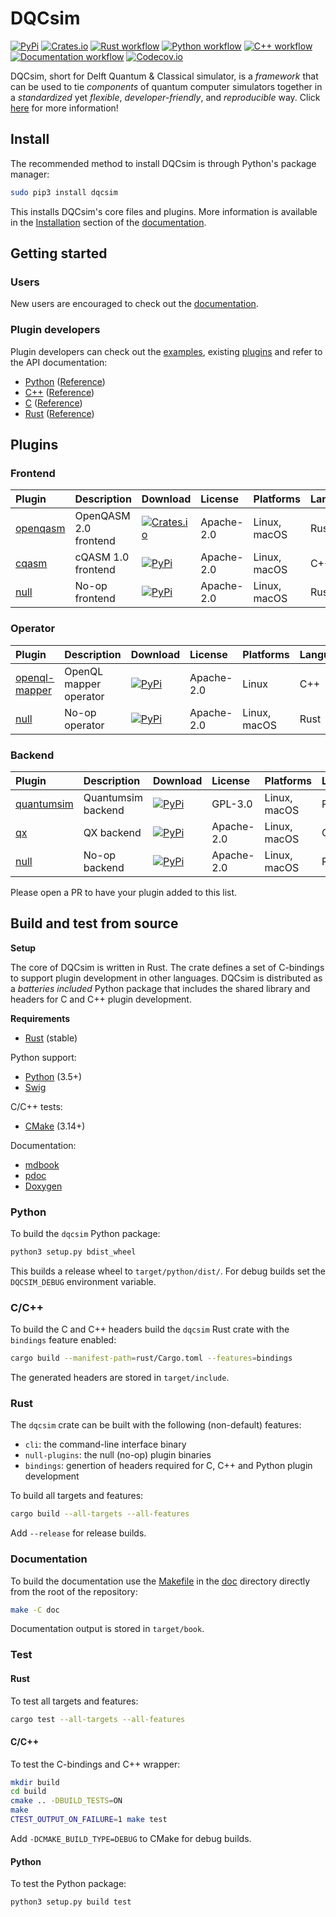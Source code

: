 # DQCsim

[![PyPi](https://badgen.net/pypi/v/dqcsim)](https://pypi.org/project/dqcsim/)
[![Crates.io](https://badgen.net/crates/v/dqcsim)](https://crates.io/crates/dqcsim/)
[![Rust workflow](https://github.com/qe-lab/dqcsim/workflows/Rust/badge.svg)](https://github.com/qe-lab/dqcsim/actions?query=workflow%3ARust)
[![Python workflow](https://github.com/qe-lab/dqcsim/workflows/Python/badge.svg)](https://github.com/qe-lab/dqcsim/actions?query=workflow%3APython)
[![C++ workflow](https://github.com/qe-lab/dqcsim/workflows/C++/badge.svg)](https://github.com/qe-lab/dqcsim/actions?query=workflow%3AC++)
[![Documentation workflow](https://github.com/qe-lab/dqcsim/workflows/Documentation/badge.svg)](https://qe-lab.github.io/dqcsim/)
[![Codecov.io](https://codecov.io/gh/qe-lab/dqcsim/branch/master/graph/badge.svg)](https://codecov.io/gh/qe-lab/dqcsim)

DQCsim, short for Delft Quantum & Classical simulator, is a *framework* that
can be used to tie *components* of quantum computer simulators together in a
*standardized* yet *flexible*, *developer-friendly*, and *reproducible* way.
Click [here](https://qe-lab.github.io/dqcsim/) for more information!

## Install

The recommended method to install DQCsim is through Python's package manager:

```bash
sudo pip3 install dqcsim
```

This installs DQCsim's core files and plugins. More information is available in
the [Installation](https://qe-lab.github.io/dqcsim/install/) section of the
[documentation](https://qe-lab.github.io/dqcsim/).

## Getting started

### Users

New users are encouraged to check out the
[documentation](https://qe-lab.github.io/dqcsim/).

### Plugin developers

Plugin developers can check out the [examples](./examples), existing [plugins](#plugins)
and refer to the API documentation:

- [Python](https://qe-lab.github.io/dqcsim/python-api/) ([Reference](https://qe-lab.github.io/dqcsim/py_/dqcsim/))
- [C++](https://qe-lab.github.io/dqcsim/cpp-api/) ([Reference](https://qe-lab.github.io/dqcsim/cpp_/))
- [C](https://qe-lab.github.io/dqcsim/c-api/) ([Reference](https://qe-lab.github.io/dqcsim/c-api/reference.apigen.html))
- [Rust](https://qe-lab.github.io/dqcsim/rust-api/) ([Reference](https://qe-lab.github.io/dqcsim/rust_/dqcsim/))

## Plugins

### Frontend

| Plugin | Description | Download | License | Platforms | Language |
|:-------|:------------|:---------|:--------|:----------|:---------|
| [openqasm](https://github.com/mbrobbel/dqcsim-openqasm) | OpenQASM 2.0 frontend | [![Crates.io](https://badgen.net/crates/v/dqcsim-openqasm)](https://crates.io/crates/dqcsim-openqasm/) | Apache-2.0 | Linux, macOS | Rust |
| [cqasm](https://github.com/jvanstraten/dqcsim-cqasm) | cQASM 1.0 frontend | [![PyPi](https://badgen.net/pypi/v/dqcsim-cqasm)](https://pypi.org/project/dqcsim-cqasm/) | Apache-2.0 | Linux, macOS | C++ |
| [null](rust/src/bin/null/) | No-op frontend | [![PyPi](https://badgen.net/pypi/v/dqcsim)](https://pypi.org/project/dqcsim/) | Apache-2.0 | Linux, macOS | Rust |

### Operator

| Plugin | Description | Download | License | Platforms | Language |
|:-------|:------------|:---------|:--------|:----------|:---------|
| [openql-mapper](https://github.com/QE-LAB/dqcsim-openql-mapper) | OpenQL mapper operator | [![PyPi](https://badgen.net/pypi/v/dqcsim-openql-mapper)](https://pypi.org/project/dqcsim-openql-mapper/) | Apache-2.0 | Linux | C++ |
| [null](rust/src/bin/null/) | No-op operator | [![PyPi](https://badgen.net/pypi/v/dqcsim)](https://pypi.org/project/dqcsim/) | Apache-2.0 | Linux, macOS | Rust |

### Backend

| Plugin | Description | Download | License | Platforms | Language |
|:-------|:------------|:---------|:--------|:----------|:---------|
| [quantumsim](https://github.com/QE-LAB/dqcsim-quantumsim) | Quantumsim backend | [![PyPi](https://badgen.net/pypi/v/dqcsim-quantumsim)](https://pypi.org/project/dqcsim-quantumsim/) | GPL-3.0 | Linux, macOS | Python |
| [qx](https://github.com/QE-LAB/dqcsim-qx) | QX backend | [![PyPi](https://badgen.net/pypi/v/dqcsim-qx)](https://pypi.org/project/dqcsim-qx/) | Apache-2.0 | Linux, macOS | C++ |
| [null](rust/src/bin/null/) | No-op backend | [![PyPi](https://badgen.net/pypi/v/dqcsim)](https://pypi.org/project/dqcsim/) | Apache-2.0 | Linux, macOS | Rust |

Please open a PR to have your plugin added to this list.

## Build and test from source

**Setup**

The core of DQCsim is written in Rust. The crate defines a set of C-bindings to
support plugin development in other languages. DQCsim is distributed as a
*batteries included* Python package that includes the shared library and
headers for C and C++ plugin development.

**Requirements**

- [Rust](https://rustup.rs/) (stable)

Python support:

- [Python](https://www.python.org/downloads/) (3.5+)
- [Swig](https://github.com/swig/swig/)

C/C++ tests:

- [CMake](https://github.com/Kitware/CMake) (3.14+)

Documentation:

- [mdbook](https://github.com/rust-lang/mdBook)
- [pdoc](https://pypi.org/project/pdoc/)
- [Doxygen](https://github.com/doxygen/doxygen)

### Python

To build the `dqcsim` Python package:

```bash
python3 setup.py bdist_wheel
```

This builds a release wheel to `target/python/dist/`. For debug builds set the
`DQCSIM_DEBUG` environment variable.

### C/C++

To build the C and C++ headers build the `dqcsim` Rust crate with the
`bindings` feature enabled:

```bash
cargo build --manifest-path=rust/Cargo.toml --features=bindings
```

The generated headers are stored in `target/include`.

### Rust

The `dqcsim` crate can be built with the following (non-default) features:

- `cli`:  the command-line interface binary
- `null-plugins`: the null (no-op) plugin binaries
- `bindings`: genertion of headers required for C, C++ and Python plugin
  development

To build all targets and features:

```bash
cargo build --all-targets --all-features
```

Add `--release` for release builds.

### Documentation

To build the documentation use the [Makefile](./doc/Makefile) in the
[doc](./doc) directory directly from the root of the repository:

```bash
make -C doc
```

Documentation output is stored in `target/book`.

### Test

#### Rust

To test all targets and features:

```bash
cargo test --all-targets --all-features
```

#### C/C++

To test the C-bindings and C++ wrapper:

```bash
mkdir build
cd build
cmake .. -DBUILD_TESTS=ON
make
CTEST_OUTPUT_ON_FAILURE=1 make test
```

Add `-DCMAKE_BUILD_TYPE=DEBUG` to CMake for debug builds.

#### Python

To test the Python package:

```bash
python3 setup.py build test
```
